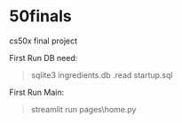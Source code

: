 # 50finals
cs50x final project

First Run DB need:
  >  sqlite3 ingredients.db
  >  .read startup.sql

First Run Main:
  > streamlit run pages\home.py